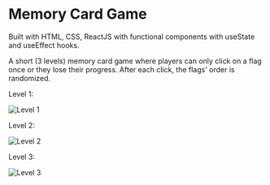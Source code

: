 # Memory Card Game

Built with HTML, CSS, ReactJS with functional components with useState and useEffect hooks.

A short (3 levels) memory card game where players can only click on a flag once or they lose their progress. After each click, the flags' order is randomized.

Level 1:

![Level 1](https://user-images.githubusercontent.com/78992816/160265481-083e5512-cfa0-4720-a857-ba02014abfe3.JPG)

Level 2:

![Level 2](https://user-images.githubusercontent.com/78992816/160265483-a6b982f6-bf49-450e-aff1-3b7b24add35d.JPG)

Level 3:

![Level 3](https://user-images.githubusercontent.com/78992816/160265490-19137689-f533-49f2-884e-85afbc8a5773.JPG)
